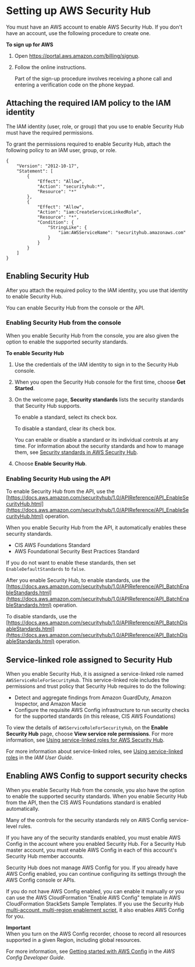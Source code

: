 # Setting up AWS Security Hub<a name="securityhub-settingup"></a>

You must have an AWS account to enable AWS Security Hub\. If you don't have an account, use the following procedure to create one\.

**To sign up for AWS**

1. Open [https://portal\.aws\.amazon\.com/billing/signup](https://portal.aws.amazon.com/billing/signup)\.

1. Follow the online instructions\.

   Part of the sign\-up procedure involves receiving a phone call and entering a verification code on the phone keypad\.

## Attaching the required IAM policy to the IAM identity<a name="securityhub-enable-attach-policy"></a>

The IAM identity \(user, role, or group\) that you use to enable Security Hub must have the required permissions\.

To grant the permissions required to enable Security Hub, attach the following policy to an IAM user, group, or role\.

```
{
    "Version": "2012-10-17",
    "Statement": [
        {
            "Effect": "Allow",
            "Action": "securityhub:*",
            "Resource": "*"    
        },
        {
            "Effect": "Allow",
            "Action": "iam:CreateServiceLinkedRole",
            "Resource": "*",
            "Condition": {
                "StringLike": {
                    "iam:AWSServiceName": "securityhub.amazonaws.com"
                }
            }
        }
    ]
}
```

## Enabling Security Hub<a name="securityhub-enable"></a>

After you attach the required policy to the IAM identity, you use that identity to enable Security Hub\.

You can enable Security Hub from the console or the API\.

### Enabling Security Hub from the console<a name="securityhub-enable-console"></a>

When you enable Security Hub from the console, you are also given the option to enable the supported security standards\.

**To enable Security Hub**

1. Use the credentials of the IAM identity to sign in to the Security Hub console\.

1.  When you open the Security Hub console for the first time, choose **Get Started**\.

1. On the welcome page, **Security standards** lists the security standards that Security Hub supports\.

   To enable a standard, select its check box\.

   To disable a standard, clear its check box\.

   You can enable or disable a standard or its individual controls at any time\. For information about the security standards and how to manage them, see [Security standards in AWS Security Hub](securityhub-standards.md)\.

1. Choose **Enable Security Hub**\.

### Enabling Security Hub using the API<a name="securityhub-enable-api"></a>

To enable Security Hub from the API, use the [https://docs.aws.amazon.com/securityhub/1.0/APIReference/API_EnableSecurityHub.html](https://docs.aws.amazon.com/securityhub/1.0/APIReference/API_EnableSecurityHub.html) operation\.

When you enable Security Hub from the API, it automatically enables these security standards\.
+ CIS AWS Foundations Standard
+ AWS Foundational Security Best Practices Standard

If you do not want to enable these standards, then set `EnableDefaultStandards` to `false`\.

After you enable Security Hub, to enable standards, use the [https://docs.aws.amazon.com/securityhub/1.0/APIReference/API_BatchEnableStandards.html](https://docs.aws.amazon.com/securityhub/1.0/APIReference/API_BatchEnableStandards.html) operation\.

To disable standards, use the [https://docs.aws.amazon.com/securityhub/1.0/APIReference/API_BatchDisableStandards.html](https://docs.aws.amazon.com/securityhub/1.0/APIReference/API_BatchDisableStandards.html) operation\.

## Service\-linked role assigned to Security Hub<a name="security-hub-enable-slr"></a>

When you enable Security Hub, it is assigned a service\-linked role named `AWSServiceRoleForSecurityHub`\. This service\-linked role includes the permissions and trust policy that Security Hub requires to do the following:
+ Detect and aggregate findings from Amazon GuardDuty, Amazon Inspector, and Amazon Macie
+ Configure the requisite AWS Config infrastructure to run security checks for the supported standards \(in this release, CIS AWS Foundations\)

To view the details of `AWSServiceRoleForSecurityHub`, on the **Enable Security Hub** page, choose **View service role permissions**\. For more information, see [Using service\-linked roles for AWS Security Hub](using-service-linked-roles.md)\.

For more information about service\-linked roles, see [Using service\-linked roles](https://docs.aws.amazon.com/IAM/latest/UserGuide/using-service-linked-roles.html) in the *IAM User Guide*\.

## Enabling AWS Config to support security checks<a name="securityhub-enable-config"></a>

When you enable Security Hub from the console, you also have the option to enable the supported security standards\. When you enable Security Hub from the API, then the CIS AWS Foundations standard is enabled automatically\.

Many of the controls for the security standards rely on AWS Config service\-level rules\.

If you have any of the security standards enabled, you must enable AWS Config in the account where you enabled Security Hub\. For a Security Hub master account, you must enable AWS Config in each of this account's Security Hub member accounts\.

Security Hub does not manage AWS Config for you\. If you already have AWS Config enabled, you can continue configuring its settings through the AWS Config console or APIs\.

If you do not have AWS Config enabled, you can enable it manually or you can use the AWS CloudFormation "Enable AWS Config" template in AWS CloudFormation StackSets Sample Templates\. If you use the Security Hub [multi\-account, multi\-region enablement script](https://github.com/awslabs/aws-securityhub-multiaccount-scripts), it also enables AWS Config for you\.

**Important**  
When you turn on the AWS Config recorder, choose to record all resources supported in a given Region, including global resources\.

For more information, see [Getting started with AWS Config](https://docs.aws.amazon.com/config/latest/developerguide/getting-started.html) in the *AWS Config Developer Guide*\.